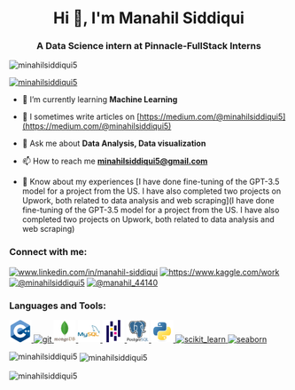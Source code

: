 <h1 align="center">Hi 👋, I'm Manahil Siddiqui</h1>
<h3 align="center">A Data Science intern at Pinnacle-FullStack Interns</h3>

<p align="left"> <img src="https://komarev.com/ghpvc/?username=minahilsiddiqui5&label=Profile%20views&color=0e75b6&style=flat" alt="minahilsiddiqui5" /> </p>

<p align="left"> <a href="https://github.com/ryo-ma/github-profile-trophy"><img src="https://github-profile-trophy.vercel.app/?username=minahilsiddiqui5" alt="minahilsiddiqui5" /></a> </p>

- 🌱 I’m currently learning **Machine Learning**

- 📝 I sometimes write articles on [https://medium.com/@minahilsiddiqui5](https://medium.com/@minahilsiddiqui5)

- 💬 Ask me about **Data Analysis, Data visualization**

- 📫 How to reach me **minahilsiddiqui5@gmail.com**

- 📄 Know about my experiences [I have done fine-tuning of the GPT-3.5 model for a project from the US. I have also completed two projects on Upwork, both related to data analysis and web scraping](I have done fine-tuning of the GPT-3.5 model for a project from the US. I have also completed two projects on Upwork, both related to data analysis and web scraping)

<h3 align="left">Connect with me:</h3>
<p align="left">
<a href="https://linkedin.com/in/www.linkedin.com/in/manahil-siddiqui" target="blank"><img align="center" src="https://raw.githubusercontent.com/rahuldkjain/github-profile-readme-generator/master/src/images/icons/Social/linked-in-alt.svg" alt="www.linkedin.com/in/manahil-siddiqui" height="30" width="40" /></a>
<a href="https://kaggle.com/https://www.kaggle.com/work" target="blank"><img align="center" src="https://raw.githubusercontent.com/rahuldkjain/github-profile-readme-generator/master/src/images/icons/Social/kaggle.svg" alt="https://www.kaggle.com/work" height="30" width="40" /></a>
<a href="https://medium.com/@minahilsiddiqui5" target="blank"><img align="center" src="https://raw.githubusercontent.com/rahuldkjain/github-profile-readme-generator/master/src/images/icons/Social/medium.svg" alt="@minahilsiddiqui5" height="30" width="40" /></a>
<a href="https://discord.gg/@manahil_44140" target="blank"><img align="center" src="https://raw.githubusercontent.com/rahuldkjain/github-profile-readme-generator/master/src/images/icons/Social/discord.svg" alt="@manahil_44140" height="30" width="40" /></a>
</p>

<h3 align="left">Languages and Tools:</h3>
<p align="left"> <a href="https://www.w3schools.com/cpp/" target="_blank" rel="noreferrer"> <img src="https://raw.githubusercontent.com/devicons/devicon/master/icons/cplusplus/cplusplus-original.svg" alt="cplusplus" width="40" height="40"/> </a> <a href="https://git-scm.com/" target="_blank" rel="noreferrer"> <img src="https://www.vectorlogo.zone/logos/git-scm/git-scm-icon.svg" alt="git" width="40" height="40"/> </a> <a href="https://www.mongodb.com/" target="_blank" rel="noreferrer"> <img src="https://raw.githubusercontent.com/devicons/devicon/master/icons/mongodb/mongodb-original-wordmark.svg" alt="mongodb" width="40" height="40"/> </a> <a href="https://www.mysql.com/" target="_blank" rel="noreferrer"> <img src="https://raw.githubusercontent.com/devicons/devicon/master/icons/mysql/mysql-original-wordmark.svg" alt="mysql" width="40" height="40"/> </a> <a href="https://pandas.pydata.org/" target="_blank" rel="noreferrer"> <img src="https://raw.githubusercontent.com/devicons/devicon/2ae2a900d2f041da66e950e4d48052658d850630/icons/pandas/pandas-original.svg" alt="pandas" width="40" height="40"/> </a> <a href="https://www.postgresql.org" target="_blank" rel="noreferrer"> <img src="https://raw.githubusercontent.com/devicons/devicon/master/icons/postgresql/postgresql-original-wordmark.svg" alt="postgresql" width="40" height="40"/> </a> <a href="https://www.python.org" target="_blank" rel="noreferrer"> <img src="https://raw.githubusercontent.com/devicons/devicon/master/icons/python/python-original.svg" alt="python" width="40" height="40"/> </a> <a href="https://scikit-learn.org/" target="_blank" rel="noreferrer"> <img src="https://upload.wikimedia.org/wikipedia/commons/0/05/Scikit_learn_logo_small.svg" alt="scikit_learn" width="40" height="40"/> </a> <a href="https://seaborn.pydata.org/" target="_blank" rel="noreferrer"> <img src="https://seaborn.pydata.org/_images/logo-mark-lightbg.svg" alt="seaborn" width="40" height="40"/> </a> </p>

<p><img align="left" src="https://github-readme-stats.vercel.app/api/top-langs?username=minahilsiddiqui5&show_icons=true&locale=en&layout=compact" alt="minahilsiddiqui5" /></p>

<p>&nbsp;<img align="center" src="https://github-readme-stats.vercel.app/api?username=minahilsiddiqui5&show_icons=true&locale=en" alt="minahilsiddiqui5" /></p>

<p><img align="center" src="https://github-readme-streak-stats.herokuapp.com/?user=minahilsiddiqui5&" alt="minahilsiddiqui5" /></p>
